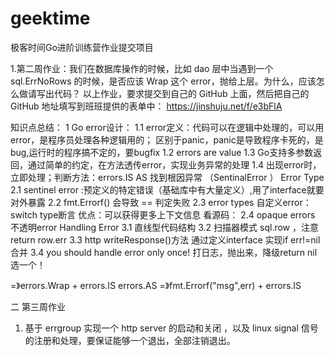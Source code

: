 # geektime
极客时间Go进阶训练营作业提交项目

1.第二周作业：我们在数据库操作的时候，比如 dao 层中当遇到一个 sql.ErrNoRows 的时候，是否应该 Wrap 这个 error，抛给上层。为什么，应该怎么做请写出代码？
以上作业，要求提交到自己的 GitHub 上面，然后把自己的 GitHub 地址填写到班班提供的表单中：
https://jinshuju.net/f/e3bFlA

知识点总结：
1 Go error设计：
1.1 error定义：代码可以在逻辑中处理的，可以用error，是程序员处理各种逻辑用的；
区别于panic，panic是导致程序卡死的，是bug,运行时的程序搞不定的，要bugfix
1.2 errors are value 
1.3 Go支持多参数返回，通过简单的约定，在方法透传error，实现业务异常的处理
1.4 出现error时，立即处理；判断方法：errors.IS AS 找到根因异常 （SentinalError ）
Error Type
2.1 sentinel error :预定义的特定错误（基础库中有大量定义）,用了interface就要对外暴露
2.2 fmt.Errorf() 会导致 == 判定失败
2.3 error types 自定义error：switch type断言 优点：可以获得更多上下文信息 看源码：
2.4 opaque errors 不透明error 
Handling Error
3.1 直线型代码结构
3.2 扫描器模式 sql.row ，注意return row.err
3.3 http writeResponse()方法 通过定义interface 实现if err!=nil 合并
3.4 you should handle error only once! 打日志，抛出来，降级return nil  选一个！


=》errors.Wrap + errors.IS errors.AS
=》fmt.Errorf("msg",err) + errors.IS

二 第三周作业

1. 基于 errgroup 实现一个 http server 的启动和关闭 ，以及 linux signal 信号的注册和处理，要保证能够一个退出，全部注销退出。




